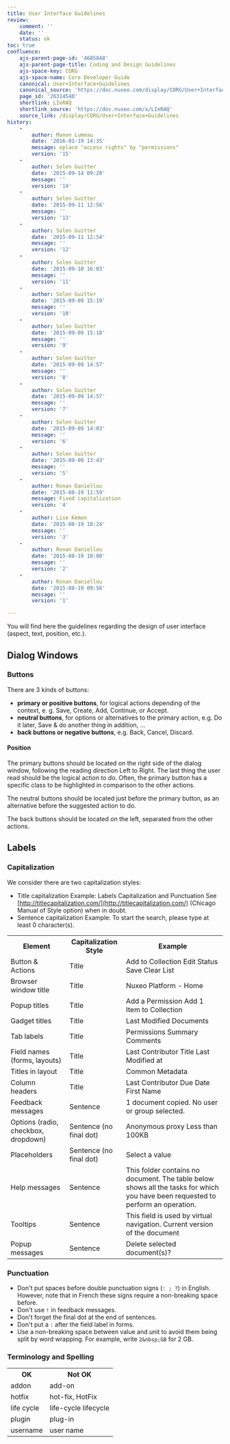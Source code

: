 ```yaml
---
title: User Interface Guidelines
review:
    comment: ''
    date: ''
    status: ok
toc: true
confluence:
    ajs-parent-page-id: '4685848'
    ajs-parent-page-title: Coding and Design Guidelines
    ajs-space-key: CORG
    ajs-space-name: Core Developer Guide
    canonical: User+Interface+Guidelines
    canonical_source: 'https://doc.nuxeo.com/display/CORG/User+Interface+Guidelines'
    page_id: '26314540'
    shortlink: LIeRAQ
    shortlink_source: 'https://doc.nuxeo.com/x/LIeRAQ'
    source_link: /display/CORG/User+Interface+Guidelines
history:
    - 
        author: Manon Lumeau
        date: '2016-01-19 14:35'
        message: eplace "access rights" by "permissions"
        version: '15'
    - 
        author: Solen Guitter
        date: '2015-09-14 09:20'
        message: ''
        version: '14'
    - 
        author: Solen Guitter
        date: '2015-09-11 12:56'
        message: ''
        version: '13'
    - 
        author: Solen Guitter
        date: '2015-09-11 12:54'
        message: ''
        version: '12'
    - 
        author: Solen Guitter
        date: '2015-09-10 16:03'
        message: ''
        version: '11'
    - 
        author: Solen Guitter
        date: '2015-09-09 15:19'
        message: ''
        version: '10'
    - 
        author: Solen Guitter
        date: '2015-09-09 15:18'
        message: ''
        version: '9'
    - 
        author: Solen Guitter
        date: '2015-09-09 14:57'
        message: ''
        version: '8'
    - 
        author: Solen Guitter
        date: '2015-09-09 14:57'
        message: ''
        version: '7'
    - 
        author: Solen Guitter
        date: '2015-09-09 14:03'
        message: ''
        version: '6'
    - 
        author: Solen Guitter
        date: '2015-09-09 13:43'
        message: ''
        version: '5'
    - 
        author: Ronan Daniellou
        date: '2015-08-19 11:59'
        message: Fixed capitalization
        version: '4'
    - 
        author: Lise Kemen
        date: '2015-08-19 10:24'
        message: ''
        version: '3'
    - 
        author: Ronan Daniellou
        date: '2015-08-19 10:08'
        message: ''
        version: '2'
    - 
        author: Ronan Daniellou
        date: '2015-08-19 09:56'
        message: ''
        version: '1'

---
```

You will find here the guidelines regarding the design of user interface (aspect, text, position, etc.).

## Dialog Windows

### Buttons

There are 3 kinds of buttons:

*   **primary or positive buttons**, for logical actions depending of the context, e. g. Save, Create, Add, Continue, or Accept.
*   **neutral buttons**, for options or alternatives to the primary action, e.g. Do it later, Save & do another thing in addition, &hellip;
*   **back buttons or negative buttons**, e.g. Back, Cancel, Discard.&nbsp;

#### Position

The primary buttons should be located on the right side of the dialog window, following the reading direction Left to Right. The last thing the user read should be the logical action to do. Often, the primary button has a specific class to be highlighted in comparison to the other actions.

The neutral buttons should be located just before the primary button, as an alternative before the suggested action to do.

The back buttons should be located on the left, separated from the other actions.

## <span class="ph">Labels</span>

### <span class="ph">Capitalization</span>

<span class="ph">We consider there are two capitalization styles:</span>

*   <span class="ph">Title capitalization</span>
    <span class="ph">Example: Labels Capitalization and Punctuation
    </span><span class="ph">See [http://titlecapitalization.com/](http://titlecapitalization.com/) (Chicago Manual of Style option) when in doubt.</span>
*   <span class="ph">Sentence capitalization</span>
    <span class="ph">Example: To start the search, please type at least 0 character(s).</span>

<table><tbody><tr><th colspan="1">Element</th><th colspan="1">Capitalization Style</th><th colspan="1">Example</th></tr><tr><td colspan="1">Button & Actions</td><td colspan="1">Title</td><td colspan="1">Add to Collection
Edit Status
Save
Clear List</td></tr><tr><td colspan="1">Browser window title</td><td colspan="1">Title</td><td colspan="1">Nuxeo Platform - Home</td></tr><tr><td colspan="1">Popup titles</td><td colspan="1">Title</td><td colspan="1">Add a Permission
Add 1 Item to Collection</td></tr><tr><td colspan="1">Gadget titles</td><td colspan="1">Title</td><td colspan="1">Last Modified Documents</td></tr><tr><td colspan="1">Tab labels</td><td colspan="1">Title</td><td colspan="1">Permissions
Summary
Comments</td></tr><tr><td colspan="1">Field names (forms, layouts)</td><td colspan="1">Title</td><td colspan="1">Last Contributor
Title
Last Modified at</td></tr><tr><td colspan="1">Titles in layout</td><td colspan="1">Title</td><td colspan="1">Common Metadata</td></tr><tr><td colspan="1">Column headers</td><td colspan="1">Title</td><td colspan="1">Last Contributor
Due Date
First Name</td></tr><tr><td colspan="1">Feedback messages</td><td colspan="1">Sentence</td><td colspan="1">1 document copied.
No user or group selected.</td></tr><tr><td colspan="1">Options (radio, checkbox, dropdown)</td><td colspan="1">Sentence (no final dot)</td><td colspan="1">Anonymous proxy
Less than 100KB</td></tr><tr><td colspan="1">Placeholders</td><td colspan="1">Sentence (no final dot)</td><td colspan="1">Select a value</td></tr><tr><td colspan="1">Help messages</td><td colspan="1">Sentence</td><td colspan="1">This folder contains no document.
The table below shows all the tasks for which you have been requested to perform an operation.</td></tr><tr><td colspan="1">Tooltips</td><td colspan="1">Sentence</td><td colspan="1">This field is used by virtual navigation.
Current version of the document</td></tr><tr><td colspan="1">Popup messages</td><td colspan="1">Sentence</td><td colspan="1">Delete selected document(s)?</td></tr></tbody></table>

### Punctuation

*   Don't put spaces before double punctuation signs (`: ; ?`) in English. However, note that in French these signs require a non-breaking space before.
*   Don't use&nbsp;`!` in feedback messages.
*   Don't forget the final dot at the end of sentences.
*   Don't put a&nbsp;`:` after the field label in forms.
*   Use a non-breaking space between value and unit to avoid them being split by word wrapping. For example, write `2&nbsp;GB` for 2 GB.

### Terminology and Spelling

<table><tbody><tr><th colspan="1">OK</th><th colspan="1">Not OK</th></tr><tr><td colspan="1">addon</td><td colspan="1">add-on</td></tr><tr><td colspan="1">hotfix</td><td colspan="1">hot-fix, HotFix</td></tr><tr><td colspan="1">life cycle</td><td colspan="1">life-cycle
lifecycle</td></tr><tr><td colspan="1">plugin</td><td colspan="1">plug-in</td></tr><tr><td colspan="1">username</td><td colspan="1">user name</td></tr></tbody></table>